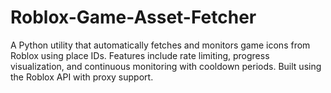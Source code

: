 # Roblox-Game-Asset-Fetcher
A Python utility that automatically fetches and monitors game icons from Roblox using place IDs. Features include rate limiting, progress visualization, and continuous monitoring with cooldown periods. Built using the Roblox API with proxy support.
